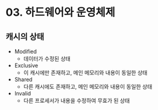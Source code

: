 # 03. 하드웨어와 운영체제 
## 캐시의 상태 
- Modified 
  - 데이터가 수정된 상태
- Exclusive
  - 이 캐시에만 존재하고, 메인 메모리와 내용이 동일한 상태
- Shared
  - 다른 캐시에도 존재하고, 메인 메모리와 내용이 동일한 상태 
- Invalid
  - 다른 프로세서가 내용을 수정하여 무효가 된 상태 